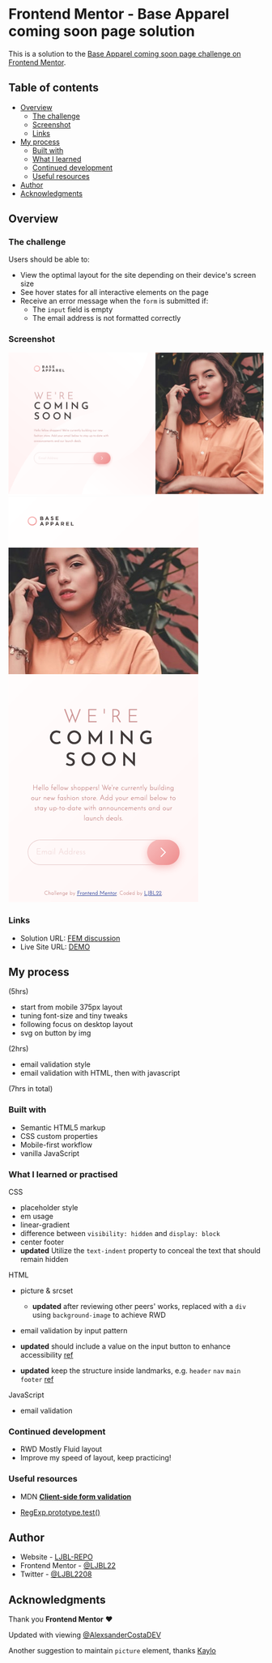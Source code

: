 # Frontend Mentor - Base Apparel coming soon page solution

This is a solution to the [Base Apparel coming soon page challenge on Frontend Mentor](https://www.frontendmentor.io/challenges/base-apparel-coming-soon-page-5d46b47f8db8a7063f9331a0).

## Table of contents

- [Overview](#overview)
  - [The challenge](#the-challenge)
  - [Screenshot](#screenshot)
  - [Links](#links)
- [My process](#my-process)
  - [Built with](#built-with)
  - [What I learned](#what-i-learned-or-practised)
  - [Continued development](#continued-development)
  - [Useful resources](#useful-resources)
- [Author](#author)
- [Acknowledgments](#acknowledgments)

## Overview

### The challenge

Users should be able to:

- View the optimal layout for the site depending on their device's screen size
- See hover states for all interactive elements on the page
- Receive an error message when the `form` is submitted if:
  - The `input` field is empty
  - The email address is not formatted correctly

### Screenshot

![](./desktop_fin.png)
![](./mobile_fin.png)

### Links

- Solution URL: [FEM discussion](https://www.frontendmentor.io/solutions/rwd-page-with-email-validation-OInnMUtyb6)
- Live Site URL: [DEMO](https://ljbl22.github.io/frontend-mentor/base-apparel-coming-soon-master/)

## My process

(5hrs)

- start from mobile 375px layout
- tuning font-size and tiny tweaks
- following focus on desktop layout
- svg on button by img

(2hrs)

- email validation style
- email validation with HTML, then with javascript

(7hrs in total)

### Built with

- Semantic HTML5 markup
- CSS custom properties
- Mobile-first workflow
- vanilla JavaScript

### What I learned or practised

CSS

- placeholder style
- em usage
- linear-gradient
- difference between `visibility: hidden` and `display: block`
- center footer
- **updated** Utilize the `text-indent` property to conceal the text that should remain hidden

HTML

- picture & srcset

  - **updated** after reviewing other peers' works, replaced with a `div` using `background-image` to achieve RWD

- email validation by input pattern
- **updated** should include a value on the input button to enhance accessibility [ref](https://dequeuniversity.com/rules/axe/4.6/input-button-name?application=axeAPI)
- **updated** keep the structure inside landmarks, e.g. `header` `nav` `main` `footer` [ref](https://dequeuniversity.com/rules/axe/4.6/region?application=axeAPI)

JavaScript

- email validation

### Continued development

- RWD Mostly Fluid layout
- Improve my speed of layout, keep practicing!

### Useful resources

- MDN [**Client-side form validation**](https://developer.mozilla.org/en-US/docs/Learn/Forms/Form_validation)

- [RegExp.prototype.test()](https://developer.mozilla.org/en-US/docs/Web/JavaScript/Reference/Global_Objects/RegExp/test)

## Author

- Website - [LJBL-REPO](https://github.com/LJBL22/frontend-mentor/)
- Frontend Mentor - [@LJBL22](https://www.frontendmentor.io/profile/LJBL22)
- Twitter - [@LJBL2208](https://www.twitter.com/LJBL2208)

## Acknowledgments

Thank you **Frontend Mentor** :heart:

Updated with viewing [@AlexsanderCostaDEV](https://github.com/AlexsanderCostaDEV/base-apparel-coming-soon/blob/main/css/style.css)

Another suggestion to maintain `picture` element, thanks [Kaylo](https://www.frontendmentor.io/solutions/rwd-page-with-email-validation-OInnMUtyb6)
